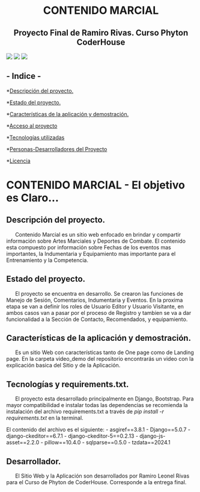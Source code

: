 <h1 align="center"> CONTENIDO MARCIAL </h1>
<h2 align="center"> Proyecto Final de Ramiro Rivas. Curso Phyton CoderHouse </h2>
<p align="left">
   <img src="https://img.shields.io/badge/STATUS-EN%20DESAROLLO-green">
   <img src="https://img.shields.io/badge/LICENSE-Ramiro%20L.%20Rivas-red">
   <img src="https://img.shields.io/badge/Realease%20Date-Agosto%202024-green">
   </p>

<h2> - Indice - </h2>

*[Descripción del proyecto.](#Descripción-del-proyecto.)

*[Estado del proyecto.](#Estado-del-proyecto.)

*[Características de la aplicación y demostración.](#Características-de-la-aplicación-y-demostración.)

*[Acceso al proyecto](#acceso-proyecto)

*[Tecnologías utilizadas](#tecnologías-utilizadas)

*[Personas-Desarrolladores del Proyecto](#personas-desarrolladores)

*[Licencia](#licencia)

# CONTENIDO MARCIAL - El objetivo es Claro... 

## Descripción del proyecto.
<p>
&nbsp;&nbsp;&nbsp;&nbsp;&nbsp;&nbsp;Contenido Marcial es un sitio web enfocado en brindar y compartir información sobre Artes Marciales y Deportes de Combate. El contenido esta compuesto por información sobre Fechas de los eventos mas importantes, la Indumentaria y Equipamiento mas importante para el Entrenamiento y la Competencia.
</p>

## Estado del proyecto.
<p>
&nbsp;&nbsp;&nbsp;&nbsp;&nbsp;&nbsp;El proyecto se encuentra en desarrollo. Se crearon las funciones de Manejo de Sesión, Comentarios, Indumentaria y Eventos. En la proxima etapa se van a definir los roles de Usuario Editor y Usuario Visitante, en ambos casos van a pasar por el proceso de Registro y tambien se va a dar funcionalidad a la Sección de Contacto, Recomendados, y equipamiento. 
</p>

## Características de la aplicación y demostración.
<p>
&nbsp;&nbsp;&nbsp;&nbsp;&nbsp;&nbsp;Es un sitio Web con características tanto de One page como de Landing page. En la carpeta video_demo del repositorio encontrarás un video con la explicación basica del Sitio y de la Aplicación.
</p>

## Tecnologías y requirements.txt.
<p>
&nbsp;&nbsp;&nbsp;&nbsp;&nbsp;&nbsp;El proyecto esta desarrollado principalmente en Django, Bootstrap. Para mayor compatibilidad e instalar todas las dependencias se recomienda la instalación del archivo requirements.txt a través de <i>pip install -r requirements.txt</i> en la terminal.
</p>
El contenido del archivo es el siguiente:
- asgiref==3.8.1
- Django==5.0.7
- django-ckeditor==6.7.1
- django-ckeditor-5==0.2.13
- django-js-asset==2.2.0
- pillow==10.4.0
- sqlparse==0.5.0
- tzdata==2024.1

## Desarrollador.
<p>
&nbsp;&nbsp;&nbsp;&nbsp;&nbsp;&nbsp;El Sitio Web y la Aplicación son desarrollados por Ramiro Leonel Rivas para el Curso de Phyton de CoderHouse. Corresponde a la entrega final.
</p>